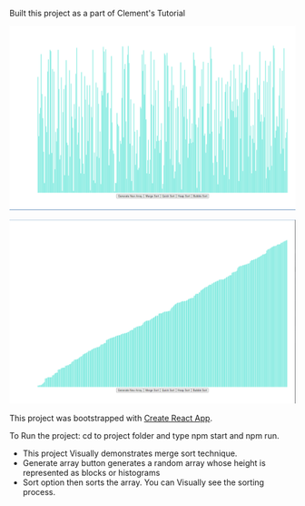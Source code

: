 Built this project as a part of Clement's Tutorial

![Unsorted](Sorting1.png)

![Sorted](sorting2.png)


This project was bootstrapped with [Create React App](https://github.com/facebook/create-react-app).

To Run the project: cd to project folder and type npm start and npm run.
<ul>
<li>This project Visually demonstrates merge sort technique.
 <li>Generate array button generates a random array whose height is represented as blocks or histograms
 <li>Sort option then sorts the array. You can Visually see the sorting process.
</ul>
